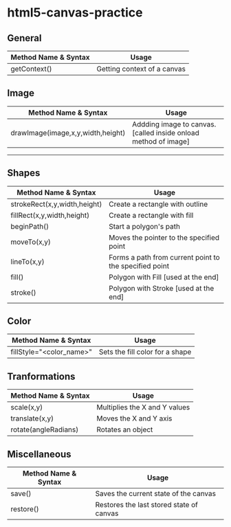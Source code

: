 # html5-canvas-practice
## General
|Method Name & Syntax|Usage|
|--------------------|-----|
|getContext()|Getting context of a canvas|

## Image
|Method Name & Syntax|Usage|
|--------------------|-----|
|drawImage(image,x,y,width,height)|Addding image to canvas. [called inside onload method of image]|

----

## Shapes
|Method Name & Syntax|Usage|
|--------------------|-----|
|strokeRect(x,y,width,height)|Create a rectangle with outline|
|fillRect(x,y,width,height)|Create a rectangle with fill|
|beginPath()|Start a polygon's path|
|moveTo(x,y)|Moves the pointer to the specified point|
|lineTo(x,y)|Forms a path from current point to the specified point|
|fill()|Polygon with Fill [used at the end]|
|stroke()|Polygon with Stroke [used at the end]|

## Color
|Method Name & Syntax|Usage|
|--------------------|-----|
|fillStyle="<color_name>"|Sets the fill color for a shape|

## Tranformations
|Method Name & Syntax|Usage|
|--------------------|-----|
|scale(x,y)|Multiplies the X and Y values|
|translate(x,y)|Moves the X and Y axis|
|rotate(angleRadians)|Rotates an object|

## Miscellaneous
|Method Name & Syntax|Usage|
|--------------------|-----|
|save()|Saves the current state of the canvas|
|restore()|Restores the last stored state of canvas|
